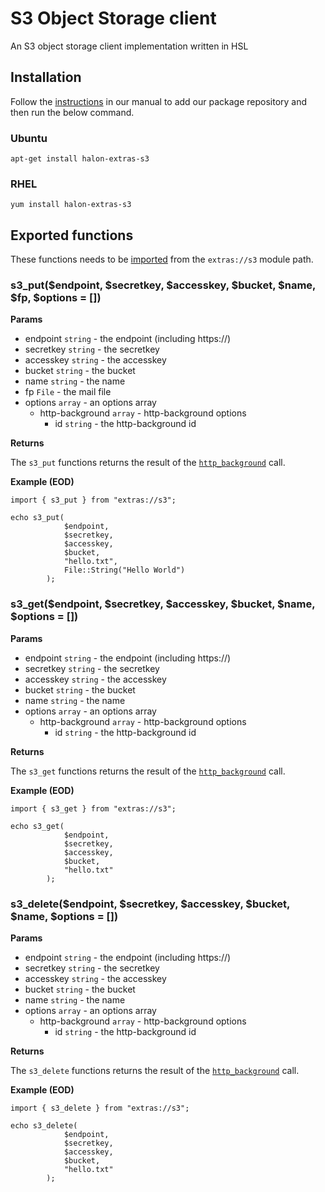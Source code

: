 # S3 Object Storage client
An S3 object storage client implementation written in HSL

## Installation

Follow the [instructions](https://docs.halon.io/manual/comp_install.html#installation) in our manual to add our package repository and then run the below command.

### Ubuntu

```
apt-get install halon-extras-s3
```

### RHEL

```
yum install halon-extras-s3
```

## Exported functions

These functions needs to be [imported](https://docs.halon.io/hsl/structures.html#import) from the `extras://s3` module path.

### s3_put($endpoint, $secretkey, $accesskey, $bucket, $name, $fp, $options = [])

**Params**

- endpoint `string` - the endpoint (including https://)
- secretkey `string` - the secretkey
- accesskey `string` - the accesskey
- bucket `string` - the bucket
- name `string` - the name
- fp `File` - the mail file
- options `array` - an options array
   - http-background `array` - http-background options
     - id `string` - the http-background id

**Returns**

The ``s3_put`` functions returns the result of the [``http_background``](https://github.com/halon-extras/http-background/) call.

**Example (EOD)**

```
import { s3_put } from "extras://s3";

echo s3_put(
            $endpoint,
            $secretkey,
            $accesskey,
            $bucket,
            "hello.txt",
            File::String("Hello World")
        );
```

### s3_get($endpoint, $secretkey, $accesskey, $bucket, $name, $options = [])

**Params**

- endpoint `string` - the endpoint (including https://)
- secretkey `string` - the secretkey
- accesskey `string` - the accesskey
- bucket `string` - the bucket
- name `string` - the name
- options `array` - an options array
   - http-background `array` - http-background options
     - id `string` - the http-background id

**Returns**

The ``s3_get`` functions returns the result of the [``http_background``](https://github.com/halon-extras/http-background/) call.

**Example (EOD)**

```
import { s3_get } from "extras://s3";

echo s3_get(
            $endpoint,
            $secretkey,
            $accesskey,
            $bucket,
            "hello.txt"
        );
```

### s3_delete($endpoint, $secretkey, $accesskey, $bucket, $name, $options = [])

**Params**

- endpoint `string` - the endpoint (including https://)
- secretkey `string` - the secretkey
- accesskey `string` - the accesskey
- bucket `string` - the bucket
- name `string` - the name
- options `array` - an options array
   - http-background `array` - http-background options
     - id `string` - the http-background id

**Returns**

The ``s3_delete`` functions returns the result of the [``http_background``](https://github.com/halon-extras/http-background/) call.

**Example (EOD)**

```
import { s3_delete } from "extras://s3";

echo s3_delete(
            $endpoint,
            $secretkey,
            $accesskey,
            $bucket,
            "hello.txt"
        );
```